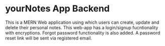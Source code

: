 # yourNotes App Backend
  This is a MERN Web application using which users can create, update and delete their personal notes. This web-app has a login/signup fucntionality with encryptions.
  Forgot password functionality is also added. A password reset link will be sent via registered email.
